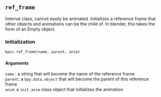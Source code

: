 ## ```ref_frame``` 

Internal class, cannot easily be animated. Initializes a reference frame that other objects and animations can be the child of. In blender, this takes the form of an Empty object. 

### Initialization
```python
bpsc.ref_frame(name, parent, anim)
```

#### Arguments
```name``` : a string that will become the name of the reference frame
<br>```parent```: a ```bpy.data.object``` that will become the parent of this reference frame
<br>```anim```: a ```init_anim``` class object that initializes the animation
